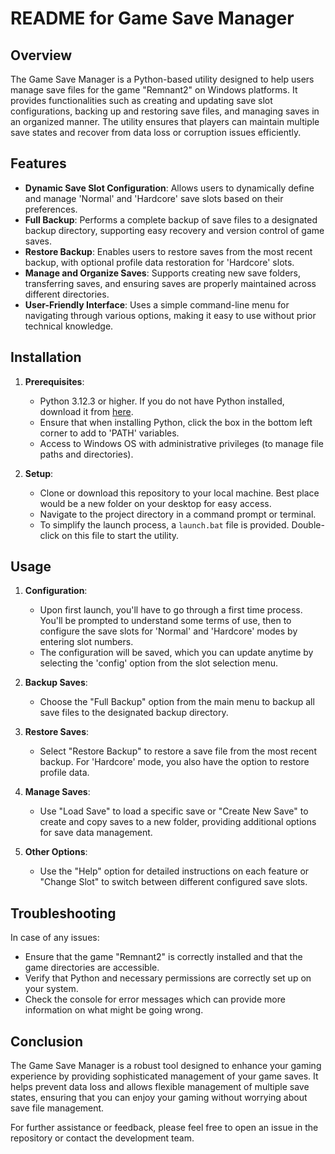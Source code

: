 
# README for Game Save Manager

## Overview

The Game Save Manager is a Python-based utility designed to help users manage save files for the game "Remnant2" on Windows platforms. It provides functionalities such as creating and updating save slot configurations, backing up and restoring save files, and managing saves in an organized manner. The utility ensures that players can maintain multiple save states and recover from data loss or corruption issues efficiently.

## Features

- **Dynamic Save Slot Configuration**: Allows users to dynamically define and manage 'Normal' and 'Hardcore' save slots based on their preferences.
- **Full Backup**: Performs a complete backup of save files to a designated backup directory, supporting easy recovery and version control of game saves.
- **Restore Backup**: Enables users to restore saves from the most recent backup, with optional profile data restoration for 'Hardcore' slots.
- **Manage and Organize Saves**: Supports creating new save folders, transferring saves, and ensuring saves are properly maintained across different directories.
- **User-Friendly Interface**: Uses a simple command-line menu for navigating through various options, making it easy to use without prior technical knowledge.

## Installation

1. **Prerequisites**:
   - Python 3.12.3 or higher. If you do not have Python installed, download it from [here](https://www.python.org/ftp/python/3.12.3/python-3.12.3-amd64.exe).
   - Ensure that when installing Python, click the box in the bottom left corner to add to 'PATH' variables.
   - Access to Windows OS with administrative privileges (to manage file paths and directories).

2. **Setup**:
   - Clone or download this repository to your local machine. Best place would be a new folder on your desktop for easy access.
   - Navigate to the project directory in a command prompt or terminal.
   - To simplify the launch process, a `launch.bat` file is provided. Double-click on this file to start the utility.

## Usage

1. **Configuration**:
   - Upon first launch, you'll have to go through a first time process. You'll be prompted to understand some terms of use, then to configure the save slots for 'Normal' and 'Hardcore' modes by entering slot numbers.
   - The configuration will be saved, which you can update anytime by selecting the 'config' option from the slot selection menu.

2. **Backup Saves**:
   - Choose the "Full Backup" option from the main menu to backup all save files to the designated backup directory.

3. **Restore Saves**:
   - Select "Restore Backup" to restore a save file from the most recent backup. For 'Hardcore' mode, you also have the option to restore profile data.

4. **Manage Saves**:
   - Use "Load Save" to load a specific save or "Create New Save" to create and copy saves to a new folder, providing additional options for save data management.

5. **Other Options**:
   - Use the "Help" option for detailed instructions on each feature or "Change Slot" to switch between different configured save slots.

## Troubleshooting

In case of any issues:
- Ensure that the game "Remnant2" is correctly installed and that the game directories are accessible.
- Verify that Python and necessary permissions are correctly set up on your system.
- Check the console for error messages which can provide more information on what might be going wrong.

## Conclusion

The Game Save Manager is a robust tool designed to enhance your gaming experience by providing sophisticated management of your game saves. It helps prevent data loss and allows flexible management of multiple save states, ensuring that you can enjoy your gaming without worrying about save file management.

For further assistance or feedback, please feel free to open an issue in the repository or contact the development team.
